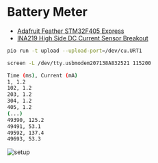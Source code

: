 # Battery Meter

- [Adafruit Feather STM32F405 Express](https://www.adafruit.com/product/4382)
- [INA219 High Side DC Current Sensor Breakout](https://www.adafruit.com/product/904)

```bash
pio run -t upload --upload-port=/dev/cu.URT1

screen -L /dev/tty.usbmodem207138A832521 115200
```

```bash
Time (ms), Current (mA)
1, 1.2
102, 1.2
203, 1.2
304, 1.2
405, 1.2
(...)
49390, 125.2
49491, 53.1
49592, 137.4
49693, 53.3
```

![setup](setup.jpg)
